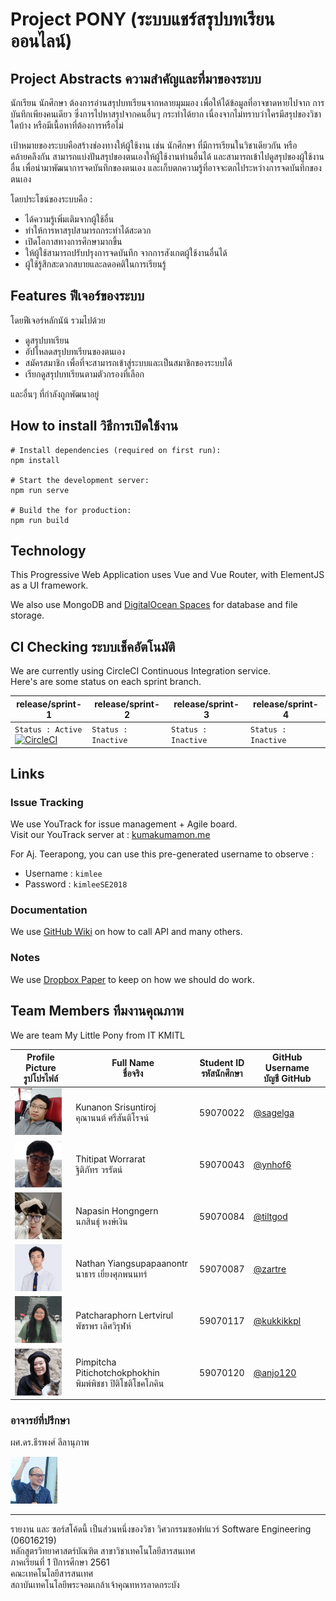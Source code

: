 # Project PONY (ระบบแชร์สรุปบทเรียนออนไลน์)

## Project Abstracts ความสำคัญและที่มาของระบบ
นักเรียน นักศึกษา ต้องการอ่านสรุปบทเรียนจากหลายมุมมอง เพื่อให้ได้ข้อมูลที่อาจขาดหายไปจาก การบันทึกเพียงคนเดียว ซึ่งการไปหาสรุปจากคนอื่นๆ กระทำได้ยาก เนื่องจากไม่ทราบว่าใครมีสรุปของวิชา ใดบ้าง หรือมีเนื้อหาที่ต้องการหรือไม่

เป้าหมายของระบบคือสร้างช่องทางให้ผู้ใช้งาน เช่น นักศึกษา ที่มีการเรียนในวิชาเดียวกัน หรือคล้ายคลึงกัน สามารถแบ่งปันสรุปของตนเองให้ผู้ใช้งานท่านอื่นได้ และสามารถเข้าไปดูสรุปของผู้ใช้งานอื่น เพื่อนำมาพัฒนาการจดบันทึกของตนเอง และเก็บตกความรู้ที่อาจจะตกไประหว่างการจดบันทึกของตนเอง

โดยประโชน์ของระบบคือ :
- ได้ความรู้เพิ่มเติมจากผู้ใช้อื่น
- ทำให้การหาสรุปสามารถกระทำได้สะดวก
- เปิดโอกาสทางการศึกษามากขึ้น
- ให้ผู้ใช้สามารถปรับปรุงการจดบันทึก จากการสังเกตผู้ใช้งานอื่นได้
- ผู้ใช้รู้สึกสะดวกสบายและลดอคติในการเรียนรู้

## Features ฟีเจอร์ของระบบ
โดยฟีเจอร์หลักนัน้ รวมไปด้วย
- ดูสรุปบทเรียน
- อัปโหลดสรุปบทเรียนของตนเอง
- สมัครสมาชิก เพื่อที่จะสามารถเข้าสู่ระบบและเป็นสมาชิกของระบบได้
- เรียกดูสรุปบทเรียนตามตัวกรองที่เลือก

และอื่นๆ ที่กำลังถูกพัฒนาอยู่

## How to install วิธีการเปิดใช้งาน
```
# Install dependencies (required on first run):
npm install

# Start the development server:
npm run serve

# Build the for production:
npm run build
```

## Technology
This Progressive Web Application uses Vue and Vue Router, with ElementJS as a UI framework.

We also use MongoDB and [DigitalOcean Spaces](https://www.digitalocean.com/products/spaces/) for database and file storage.

## CI Checking ระบบเช็คอัตโนมัติ
We are currently using CircleCI Continuous Integration service.<br>
Here's are some status on each sprint branch.

|release/sprint-1|release/sprint-2|release/sprint-3|release/sprint-4|
|-|-|-|-|
|`Status : Active`<br>[![CircleCI](https://circleci.com/gh/IRIS-KMITL/se-y61-project-my-little-pony/tree/release%2Fsprint-1.svg?style=svg&circle-token=4a79d7cd87beaeab28be229919c50730893c5a6b)](https://circleci.com/gh/IRIS-KMITL/se-y61-project-my-little-pony/tree/release%2Fsprint-1)|`Status : Inactive`<br>|`Status : Inactive`<br>|`Status : Inactive`<br>|


## Links
### Issue Tracking 
We use YouTrack for issue management + Agile board.<br>
Visit our YouTrack server at : [kumakumamon.me](http://kumakumamon.me)

For Aj. Teerapong, you can use this pre-generated username to observe :

- Username : `kimlee`
- Password : `kimleeSE2018`

### Documentation
We use [GitHub Wiki](https://github.com/IRIS-KMITL/se-y61-project-my-little-pony/wiki) on how to call API and many others.

### Notes
We use [Dropbox Paper](https://paper.dropbox.com/doc/Team-Pony-Notes--AMIJDaViQyVW09cDNZXEI8nbAg-PlOpOdkh9KS0o61vw9bVc) to keep on how we should do work.

## Team Members ทีมงานคุณภาพ
We are team My Little Pony from IT KMITL

| Profile Picture<br>รูปโปรไฟล์                            | Full Name<br>ชื่อจริง                               | Student ID<br>รหัสนักศึกษา | GitHub Username<br>บัญชี GitHub              |
|--------------------------------------------------------|--------------------------------------------------|-------------------------|--------------------------------------------|
| <img src="img/profile-pic/59070022.png" height="75px"> | Kunanon Srisuntiroj<br>คุณานนต์ ศรีสันติโรจน์          | 59070022                | [@sagelga](https://github.com/sagelga)     |
| <img src="img/profile-pic/59070043.png" height="75px"> | Thitipat Worrarat<br>ฐิติภัทร วรรัตน์                 | 59070043                | [@ynhof6](https://github.com/ynhof6)       |
| <img src="img/profile-pic/59070084.png" height="75px"> | Napasin Hongngern<br>นภสินธุ์ หงษ์เงิน                | 59070084                | [@tiltgod](https://github.com/tiltgod)     |
| <img src="img/profile-pic/59070087.png" height="75px"> | Nathan Yiangsupapaanontr<br>นาธาร เยี่ยงศุภพนนทร์    | 59070087                | [@zartre](https://github.com/zartre)       |
| <img src="img/profile-pic/59070117.png" height="75px"> | Patcharaphorn Lertvirul<br>พัชรพร เลิศวิรุฬห์            | 59070117                | [@kukkikkpl](https://github.com/kukkikkpl) |
| <img src="img/profile-pic/59070120.png" height="75px"> | Pimpitcha Pitichotchokphokhin<br>พิมพ์พิชชา ปิติโชติโชคโภคิน | 59070120                | [@anjo120](https://github.com/anjo120)            |

### อาจารย์ที่ปรึกษา
ผศ.ดร.ธีรพงศ์ ลีลานุภาพ

<img src="img/profile-pic/KimLee.jpg" height="75px">

---

รายงาน และ ซอร์สโค้ดนี้ เป็นส่วนหนึ่งของวิชา วิศวกรรมซอฟท์แวร์ Software Engineering (06016219)<br>
หลักสูตรวิทยาศาสตร์บัณฑิต สาขาวิชาเทคโนโลยีสารสนเทศ<br>
ภาคเรียนที่ 1 ปีการศึกษา 2561<br>
คณะเทคโนโลยีสารสนเทศ<br>
สถาบันเทคโนโลยีพระจอมเกล้าเจ้าคุณทหารลาดกระบัง
